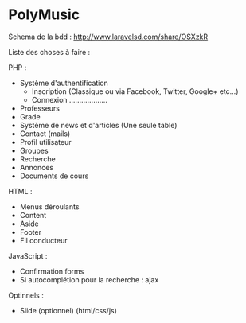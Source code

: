 # PolyMusic

Schema de la bdd : http://www.laravelsd.com/share/OSXzkR

Liste des choses à faire :

PHP : 

- Système d'authentification
	- Inscription (Classique ou via Facebook, Twitter, Google+ etc...)
	- Connexion ...................
- Professeurs
- Grade
- Système de news et d'articles (Une seule table)
- Contact (mails)
- Profil utilisateur
- Groupes
- Recherche
- Annonces
- Documents de cours

HTML :

- Menus déroulants
- Content
- Aside
- Footer
- Fil conducteur

JavaScript :

- Confirmation forms
- Si autocomplétion pour la recherche : ajax

Optinnels :
- Slide (optionnel) (html/css/js)
